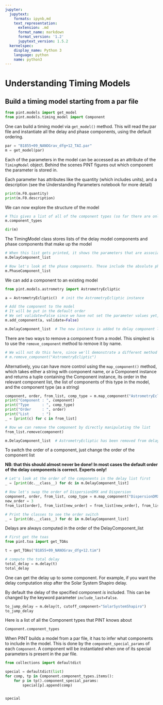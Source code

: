 ```yaml
---
jupyter:
  jupytext:
    formats: ipynb,md
    text_representation:
      extension: .md
      format_name: markdown
      format_version: '1.2'
      jupytext_version: 1.5.2
  kernelspec:
    display_name: Python 3
    language: python
    name: python3
---
```


# Understanding Timing Models


## Build a timing model starting from a par file

```python
from pint.models import get_model
from pint.models.timing_model import Component
```

One can build a timing model via `get_model()` method. This will read the par file and instantiate all the delay and phase components, using the default ordering.

```python
par = "B1855+09_NANOGrav_dfg+12_TAI.par"
m = get_model(par)
```


Each of the parameters in the model can be accessed as an attribute of the `TimingModel` object.
Behind the scenes PINT figures out which component the parameter is stored in.

Each parameter has attributes like the quantity (which includes units), and a description (see the Understanding Parameters notebook for more detail)

```python
print(m.F0.quantity)
print(m.F0.description)
```

We can now explore the structure of the model

```python
# This gives a list of all of the component types (so far there are only delay and phase components)
m.component_types
```

```python
dir(m)
```

The TimingModel class stores lists of the delay model components and phase components that make up the model

```python
# When this list gets printed, it shows the parameters that are associated with each component as well.
m.DelayComponent_list
```

```python
# Now let's look at the phase components. These include the absolute phase, the spindown model, and phase jumps
m.PhaseComponent_list
```

We can add a component to an existing model

```python
from pint.models.astrometry import AstrometryEcliptic
```

```python
a = AstrometryEcliptic()  # init the AstrometryEcliptic instance
```

```python
# Add the component to the model
# It will be put in the default order
# We set validate=False since we have not set the parameter values yet, which would cause validate to fail
m.add_component(a, validate=False)
```

```python
m.DelayComponent_list  # The new instance is added to delay component list
```

There are two ways to remove a component from a model. This simplest is to use the `remove_component` method to remove it by name.

```python
# We will not do this here, since we'll demonstrate a different method below.
# m.remove_component("AstrometryEcliptic")
```

Alternatively, you can have more control using the `map_component()` method, which takes either a string with component name,
or a Component instance and returns a tuple containing the Component instance, its order in the relevant component list,
the list of components of this type in the model, and the component type (as a string)

```python
component, order, from_list, comp_type = m.map_component("AstrometryEcliptic")
print("Component : ", component)
print("Type      : ", comp_type)
print("Order     : ", order)
print("List      : ")
_ = [print(c) for c in from_list]
```


```python
# Now we can remove the component by directly manipulating the list
from_list.remove(component)
```

```python
m.DelayComponent_list  # AstrometryEcliptic has been removed from delay list.
```

To switch the order of a component, just change the order of the component list

**NB: that this should almost never be done!  In most cases the default order of the delay components is correct. Experts only!**

```python
# Let's look at the order of the components in the delay list first
_ = [print(dc.__class__) for dc in m.DelayComponent_list]
```

```python
# Now let's swap the order of DispersionDMX and Dispersion
component, order, from_list, comp_type = m.map_component("DispersionDMX")
new_order = 3
from_list[order], from_list[new_order] = from_list[new_order], from_list[order]
```

```python
# Print the classes to see the order switch
_ = [print(dc.__class__) for dc in m.DelayComponent_list]
```

Delays are always computed in the order of the DelayComponent_list

```python
# First get the toas
from pint.toa import get_TOAs

t = get_TOAs("B1855+09_NANOGrav_dfg+12.tim")
```

```python
# compute the total delay
total_delay = m.delay(t)
total_delay
```

One can get the delay up to some component. For example, if you want the delay computation stop after the Solar System Shapiro delay.

By default the delay of the specified component *is* included. This can be changed by the keyword parameter `include_last=False`.

```python
to_jump_delay = m.delay(t, cutoff_component="SolarSystemShapiro")
to_jump_delay
```

Here is a list of all the Component types that PINT knows about

```python
Component.component_types
```

When PINT builds a model from a par file, it has to infer what components to include in the model.
This is done by the `component_special_params` of each `Component`. A component will be instantiated
when one of its special parameters is present in the par file.

```python
from collections import defaultdict

special = defaultdict(list)
for comp, tp in Component.component_types.items():
    for p in tp().component_special_params:
        special[p].append(comp)


special
```
